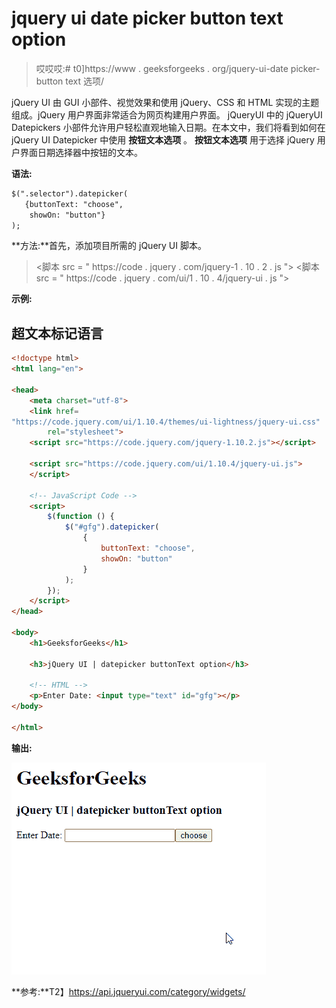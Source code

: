 # jquery ui date picker button text option

> 哎哎哎:# t0]https://www . geeksforgeeks . org/jquery-ui-date picker-button text 选项/

jQuery UI 由 GUI 小部件、视觉效果和使用 jQuery、CSS 和 HTML 实现的主题组成。jQuery 用户界面非常适合为网页构建用户界面。 jQueryUI 中的 jQueryUI Datepickers 小部件允许用户轻松直观地输入日期。在本文中，我们将看到如何在 jQuery UI Datepicker 中使用 **按钮文本选项** 。 **按钮文本选项** 用于选择 jQuery 用户界面日期选择器中按钮的文本。

**语法:**

```html
$(".selector").datepicker(
   {buttonText: "choose",
    showOn: "button"}
);
```

**方法:**首先，添加项目所需的 jQuery UI 脚本。

> <link href="“https://code.jquery.com/ui/1.10.4/themes/ui-lightness/jquery-ui.css”" rel="“stylesheet”">
> <脚本 src = " https://code . jquery . com/jquery-1 . 10 . 2 . js "></脚本>
> <脚本 src = " https://code . jquery . com/ui/1 . 10 . 4/jquery-ui . js "></脚本>

**示例:**

## 超文本标记语言

```html
<!doctype html>
<html lang="en">

<head>
    <meta charset="utf-8">
    <link href=
"https://code.jquery.com/ui/1.10.4/themes/ui-lightness/jquery-ui.css"
        rel="stylesheet">
    <script src="https://code.jquery.com/jquery-1.10.2.js"></script>

    <script src="https://code.jquery.com/ui/1.10.4/jquery-ui.js">
    </script>

    <!-- JavaScript Code -->
    <script>
        $(function () {
            $("#gfg").datepicker(
                {
                    buttonText: "choose",
                    showOn: "button"
                }
            );
        });
    </script>
</head>

<body>
    <h1>GeeksforGeeks</h1>

    <h3>jQuery UI | datepicker buttonText option</h3>

    <!-- HTML -->
    <p>Enter Date: <input type="text" id="gfg"></p>
</body>

</html>
```

**输出:**

![](img/9889d770783e88a5f733c58562a6de9d.png)

**参考:**T2】https://api.jqueryui.com/category/widgets/